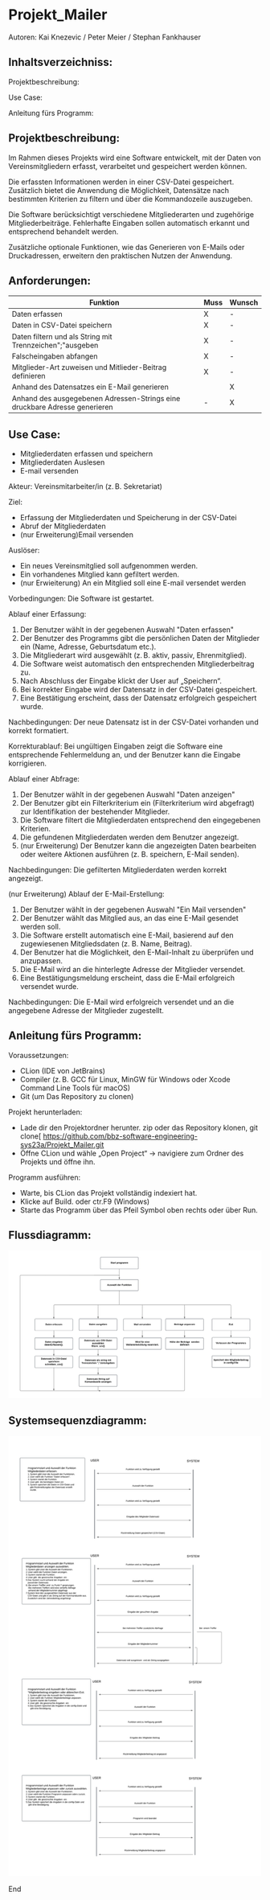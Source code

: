 # Projekt_Mailer

Autoren: Kai Knezevic / Peter Meier / Stephan Fankhauser

## Inhaltsverzeichniss:

Projektbeschreibung:

Use Case:

Anleitung fürs Programm:

## Projektbeschreibung:

Im Rahmen dieses Projekts wird eine Software entwickelt, mit der Daten von Vereinsmitgliedern erfasst, verarbeitet und gespeichert werden können.

Die erfassten Informationen werden in einer CSV-Datei gespeichert. 
Zusätzlich bietet die Anwendung die Möglichkeit, Datensätze nach bestimmten Kriterien zu filtern und über die Kommandozeile auszugeben.

Die Software berücksichtigt verschiedene Mitgliederarten und zugehörige Mitgliederbeiträge.
Fehlerhafte Eingaben sollen automatisch erkannt und entsprechend behandelt werden.

Zusätzliche optionale Funktionen, wie das Generieren von E-Mails oder Druckadressen, erweitern den praktischen Nutzen der Anwendung.

## Anforderungen:
| Funktion                                                                   | Muss | Wunsch |
|----------------------------------------------------------------------------|------|--------|
| Daten erfassen                                                             | X    | -      |
| Daten in CSV-Datei speichern                                               | X    | -      |
| Daten filtern und als String mit Trennzeichen";"ausgeben                   | X    | -      |
| Falscheingaben abfangen                                                    | X    | -      |
| Mitglieder-Art zuweisen und Mitlieder-Beitrag definieren                   | X    | -      |
| Anhand des Datensatzes ein E-Mail generieren                               |      | X      |
| Anhand des ausgegebenen Adressen-Strings eine druckbare Adresse generieren | -    | X      |
                                                             



## Use Case: 
- Mitgliederdaten erfassen und speichern
- Mitgliederdaten Auslesen
- E-mail versenden
  
Akteur: Vereinsmitarbeiter/in (z. B. Sekretariat)

Ziel: 
- Erfassung der Mitgliederdaten und Speicherung in der CSV-Datei
- Abruf der Mitgliederdaten
- (nur Erweiterung)Email versenden
  
Auslöser: 
- Ein neues Vereinsmitglied soll aufgenommen werden.
- Ein vorhandenes Mitglied kann gefiltert werden.
- (nur Erwieiterung) An ein Mitglied soll eine E-mail versendet werden

Vorbedingungen:
Die Software ist gestartet.

Ablauf einer Erfassung:
1. Der Benutzer wählt in der gegebenen Auswahl "Daten erfassen"
1. Der Benutzer des Programms gibt die persönlichen Daten der Mitglieder ein (Name, Adresse, Geburtsdatum etc.).
2. Die Mitgliederart wird ausgewählt (z. B. aktiv, passiv, Ehrenmitglied).
3. Die Software weist automatisch den entsprechenden Mitgliederbeitrag zu.
4. Nach Abschluss der Eingabe klickt der User auf „Speichern“.
5. Bei korrekter Eingabe wird der Datensatz in der CSV-Datei gespeichert.
6. Eine Bestätigung erscheint, dass der Datensatz erfolgreich gespeichert wurde.

Nachbedingungen:
Der neue Datensatz ist in der CSV-Datei vorhanden und korrekt formatiert.

Korrekturablauf:
Bei ungültigen Eingaben zeigt die Software eine entsprechende Fehlermeldung an, und der Benutzer kann die Eingabe korrigieren.

Ablauf einer Abfrage:
1. Der Benutzer wählt in der gegebenen Auswahl "Daten anzeigen"
2. Der Benutzer gibt ein Filterkriterium ein (Filterkriterium wird abgefragt) zur Identifikation der bestehender Mitglieder.
3. Die Software filtert die Mitgliederdaten entsprechend den eingegebenen Kriterien.
4. Die gefundenen Mitgliederdaten werden dem Benutzer angezeigt.
5. (nur Erweiterung) Der Benutzer kann die angezeigten Daten bearbeiten oder weitere Aktionen ausführen (z. B. speichern, E-Mail senden).

Nachbedingungen:
Die gefilterten Mitgliederdaten werden korrekt angezeigt.

(nur Erweiterung) Ablauf der E-Mail-Erstellung:
1. Der Benutzer wählt in der gegebenen Auswahl "Ein Mail versenden"
2. Der Benutzer wählt das Mitglied aus, an das eine E-Mail gesendet werden soll.
3. Die Software erstellt automatisch eine E-Mail, basierend auf den zugewiesenen Mitgliedsdaten (z. B. Name, Beitrag).
4. Der Benutzer hat die Möglichkeit, den E-Mail-Inhalt zu überprüfen und anzupassen.
5. Die E-Mail wird an die hinterlegte Adresse der Mitglieder versendet.
6. Eine Bestätigungsmeldung erscheint, dass die E-Mail erfolgreich versendet wurde.

Nachbedingungen:
Die E-Mail wird erfolgreich versendet und an die angegebene Adresse der Mitglieder zugestellt.

## Anleitung fürs Programm:

Voraussetzungen:
- CLion (IDE von JetBrains)
- Compiler (z. B. GCC für Linux, MinGW für Windows oder Xcode Command Line Tools für macOS)
- Git (um Das Repository zu clonen)

Projekt herunterladen:
- Lade dir den Projektordner herunter. zip oder das Repository klonen, git clone[ https://github.com/bbz-software-engineering-sys23a/Projekt_Mailer.git
- Öffne CLion und wähle „Open Project“ → navigiere zum Ordner des Projekts und öffne ihn.


Programm ausführen:
- Warte, bis CLion das Projekt vollständig indexiert hat.
- Klicke auf Build. oder ctr.F9 (Windows)
- Starte das Programm über das Pfeil Symbol oben rechts oder über Run.
  


## Flussdiagramm:

![Flussdiagramm](/Flussdiagramm.png)

## Systemsequenzdiagramm:

![Systemsequenzdiagramm](Systemsequenzdiagramm.png)


End

